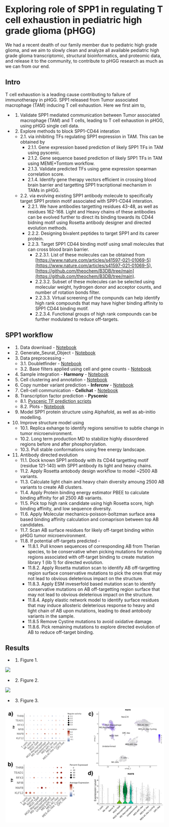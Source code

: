 # Exploring role of SPP1 in regulating T cell exhaustion in pediatric high grade glioma (pHGG)
We had a recent dealth of our family member due to pediatric high grade glioma, and we aim to slowly clean and analyze all available pediatric high grade glioma transcriptomic, structural bioinformatics, and proteomic data, and release it to the community, to contribute to pHGG research as much as we can from our end.  

## Intro
T cell exhaustion is a leading cause contributing to failure of immunotherapy in pHGG. SPP1 released from Tumor associated macrophage (TAM) inducing T cell exhaustion. Here we first aim to,
- 1. Validate SPP1 mediated communication between Tumor associated macrophage (TAM) and T cells, leading to T cell exhaustion in pHGG, using pHGG single cell data.
- 2. Explore methods to block SPP1-CD44 interation
   - 2.1. via inhibiting TFs regulating SPP1 expression in TAM. This can be obtained by 
      - 2.1.1. Gene expression based prediction of likely SPP1 TFs in TAM using pyscenic.
      - 2.1.2. Gene sequence based prediction of likely SPP1 TFs in TAM using MEME+Tomtom workflow.
      - 2.1.3. Validate predicted TFs using gene expression spearman correlation score.
      - 2.1.4. Identify gene therapy vectors efficient in crossing blood brain barrier and targetting SPP1 tracriptional mechanism in TAMs in pHGG.
   - 2.2. via evolving existing SPP1 antibody molecule to specifically target SPP1 protein motif associated with SPP1-CD44 interation.
      - 2.2.1. We have antibodies targetting residues 43-48, as well as residues 162-168. Light and Heavy chains of these antibodies can be evolved further to direct its binding towards its CD44 bidning motif using Rosetta antibody designer and directed evolution methods.  
      - 2.2.2. Designing bivalent peptides to target SPP1 and its career protein.
      - 2.2.3. Target SPP1 CD44 binding motif using small molecules that can cross blood brain barrier. 
         - 2.2.3.1. List of these molecules can be obtained from [https://www.nature.com/articles/s41597-021-01069-5](https://www.nature.com/articles/s41597-021-01069-5), [https://github.com/theochem/B3DB/tree/main](https://github.com/theochem/B3DB/tree/main). 
         - 2.2.3.2. Subset of these molecules can be selected using molecular weight, hydrogen donor and acceptor counts, and number of rotation bonds filter.
         - 2.2.3.3. Virtual screening of the compunds can help identify high rank compounds that may have higher binding affinity to SPP1 CD44 binding motif.
         - 2.2.3.4. Functional groups of high rank compounds can be further modulated to reduce off-targets.   

## SPP1 workflow 
- 1. Data download - [Notebook](Notebook/Step1_Dataset/pull_dataset.ipynb)
- 2. Generate_Seurat_Object - [Notebook](Notebook/Step2_Generate_Seurat_Object/create_seurat.ipynb)
- 3. Data preprocessing - 
   - 3.1. Doubletfinder - [Notebook](Notebook/Step3_Preprocessing/doublet_finder.ipynb)
   - 3.2. Base filters applied using cell and gene counts - [Notebook](Notebook/Step3_Preprocessing/filter_cells.ipynb)
- 4. Sample integration - <b>Harmony</b> - [Notebook](Notebook/Step4_Integration/harmony_integration.ipynb)
- 5. Cell clustering and annotation - [Notebook](Notebook/Step5_Clustering/clustering.ipynb)
- 6. Copy number variant prediction - <b>Infercnv</b> - [Notebook](Notebook/Step6_Infercnv/infercnv.ipynb)
- 7. Cell-cell communication - <b>Cellchat</b> - [Notebook](Notebook/Step7_Cellchat/run_cellchat.ipynb)
- 8. Transcription factor prediction - <b>Pyscenic</b> 
   - 8.1. [Pyscenic TF prediction scripts](Notebook/Step8_Pyscenic/src) 
   - 8.2. Plots - [Notebook](Notebook/Step8_Pyscenic/pyscenic_plots.ipynb)
- 9. Model SPP1 protein structure using Alphafold, as well as ab-initio modelling.
- 10. Improve structure model using
   - 10.1. Replica exhange to identify regions sensitive to subtle change in tumor microenvironment.
   - 10.2. Long term production MD to stabilize highly dissordered regions before and after phosphorylation.
   - 10.3. Pull stable conformations using free energy landscape.  
- 11. Antibody directed evolution 
   - 11.1. Dock known SPP1 antibody with its CD44 targetting motif (residue 121-140) with SPP1 antibody its light and heavy chains.
   - 11.2. Apply Rosetta antobody design workflow to model ~2500 AB variants.
   - 11.3. Calculate light chain and heavy chain diversity amoung 2500 AB variants to create AB clusters. 
   - 11.4. Apply Protein binding energy estimator PBEE to calculate binding affinity for all 2500 AB variants.
   - 11.5. Pick top high rank candidate using high Rosetta score, high binding affinity, and low sequence diversity.
   - 11.6. Apply Molecular mechanics-poisson-boltzman surface area based binding affinity calculation and comaprison between top AB candidates. 
   - 11.7. Scan AB surface residues for likely off-target binding within pHGG tumor microenvironment. 
   - 11.8. If potential off-targets predicted - 
      - 11.8.1. Pull known sequences of corresponding AB from Therian species, to be conservative when picking  mutations for evolving regions associated with off-target binding to create mutation library 1 (lib 1) for directed evolution. 
      - 11.8.2. Apply Rosetta mutation scan to identify AB off-targetting region surface conservative mutations to pick the ones that may not lead to obvious deleterious impact on the structure.
      - 11.8.3. Apply ESM inveserfold based mutation scan to identify conservative mutations on AB off-targetting region surface that may not lead to obvious deleterious impact on the structure.
      - 11.8.4. Apply elastic network model to identify surface residues that may induce allosteric deleterious response to heavy and light chain of AB upon mutations, leading to dead antobody variants in the sample. 
      - 11.8.5 Remove Cystine mutations to avoid oxidative damage.
      - 11.8.6. Pick remaining mutations to explore directed evolution of AB to reduce off-target binding.

## Results
- 1. Figure 1.
<img src="Manuscript/Fig1.png">

- 2. Figure 2. 
<img src="Manuscript/Fig2.png">

- 3. Figure 3.
<img src="Manuscript/Fig3.png">
